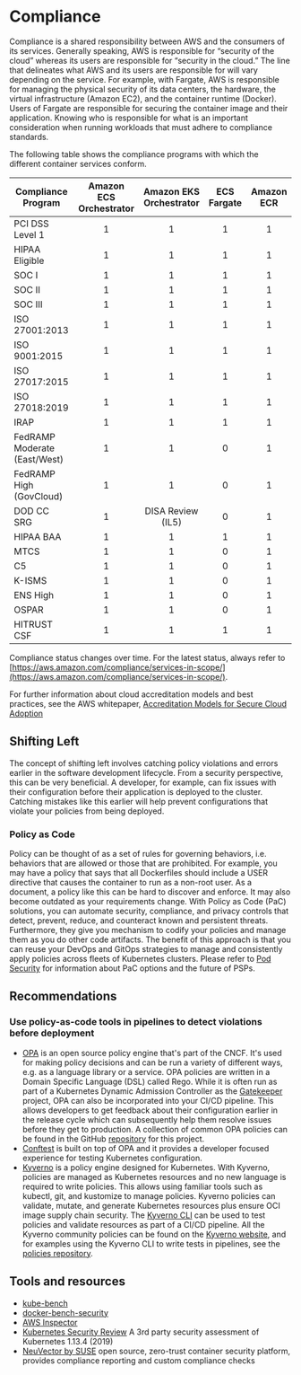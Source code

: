 # Compliance

Compliance is a shared responsibility between AWS and the consumers of its services. Generally speaking, AWS is responsible for “security of the cloud” whereas its users are responsible for “security in the cloud.” The line that delineates what AWS and its users are responsible for will vary depending on the service. For example, with Fargate, AWS is responsible for managing the physical security of its data centers, the hardware, the virtual infrastructure (Amazon EC2), and the container runtime (Docker). Users of Fargate are responsible for securing the container image and their application. Knowing who is responsible for what is an important consideration when running workloads that must adhere to compliance standards.

The following table shows the compliance programs with which the different container services conform.

| Compliance Program | Amazon ECS Orchestrator | Amazon EKS Orchestrator| ECS Fargate | Amazon ECR |
| ------------------ |:----------:|:----------:|:-----------:|:----------:|
| PCI DSS Level 1	| 1 | 1 | 1 | 1 |
| HIPAA Eligible	| 1 | 1	| 1	| 1 |
| SOC I | 1 | 1 | 1 | 1 |
| SOC II | 1 |	1 |	1 |	1 |
| SOC III |	1 |	1 |	1 |	1 |
| ISO 27001:2013 | 1 | 1 | 1 | 1 |
| ISO 9001:2015 | 1 | 1 | 1 | 1 |
| ISO 27017:2015 |	1 |	1 |	1 |	1 |
| ISO 27018:2019 |	1 |	1 |	1 |	1 |
| IRAP | 1 | 1 | 1 | 1 |
| FedRAMP Moderate (East/West) | 1 | 1 | 0 | 1 |
| FedRAMP High (GovCloud) | 1 | 1 | 0 | 1 |
| DOD CC SRG | 1 |	DISA Review (IL5) |	0 |	1 |
| HIPAA BAA | 1 | 1 | 1 | 1 |
| MTCS | 1 | 1 | 0 | 1 |
| C5 | 1 | 1 | 0 | 1 |
| K-ISMS | 1 | 1 | 0 | 1 |
| ENS High | 1 | 1 | 0 | 1 |
| OSPAR | 1 | 1 | 0 | 1 |
| HITRUST CSF | 1 | 1 | 1 | 1 |

Compliance status changes over time. For the latest status, always refer to [https://aws.amazon.com/compliance/services-in-scope/](https://aws.amazon.com/compliance/services-in-scope/).

For further information about cloud accreditation models and best practices, see the AWS whitepaper, [Accreditation Models for Secure Cloud Adoption](https://d1.awsstatic.com/whitepapers/accreditation-models-for-secure-cloud-adoption.pdf)

## Shifting Left

The concept of shifting left involves catching policy violations and errors earlier in the software development lifecycle. From a security perspective, this can be very beneficial. A developer, for example, can fix issues with their configuration before their application is deployed to the cluster. Catching mistakes like this earlier will help prevent configurations that violate your policies from being deployed.

### Policy as Code

Policy can be thought of as a set of rules for governing behaviors, i.e. behaviors that are allowed or those that are prohibited. For example, you may have a policy that says that all Dockerfiles should include a USER directive that causes the container to run as a non-root user. As a document, a policy like this can be hard to discover and enforce. It may also become outdated as your requirements change. With Policy as Code (PaC) solutions, you can automate security, compliance, and privacy controls that detect, prevent, reduce, and counteract known and persistent threats. Furthermore, they give you mechanism to codify your policies and manage them as you do other code artifacts. The benefit of this approach is that you can reuse your DevOps and GitOps strategies to manage and consistently apply policies across fleets of Kubernetes clusters. Please refer to [Pod Security](https://aws.github.io/aws-eks-best-practices/security/docs/pods/#pod-security) for information about PaC options and the future of PSPs.

## Recommendations

### Use policy-as-code tools in pipelines to detect violations before deployment

+ [OPA](https://www.openpolicyagent.org/) is an open source policy engine that's part of the CNCF. It's used for making policy decisions and can be run a variety of different ways, e.g. as a language library or a service. OPA policies are written in a Domain Specific Language (DSL) called Rego. While it is often run as part of a Kubernetes Dynamic Admission Controller as the [Gatekeeper](https://github.com/open-policy-agent/gatekeeper) project, OPA can also be incorporated into your CI/CD pipeline. This allows developers to get feedback about their configuration earlier in the release cycle which can subsequently help them resolve issues before they get to production. A collection of common OPA policies can be found in the GitHub [repository](https://github.com/aws/aws-eks-best-practices/tree/master/policies/opa) for this project.
+ [Conftest](https://github.com/open-policy-agent/conftest) is built on top of OPA and it provides a developer focused experience for testing Kubernetes configuration.
+ [Kyverno](https://kyverno.io/) is a policy engine designed for Kubernetes. With Kyverno, policies are managed as Kubernetes resources and no new language is required to write policies. This allows using familiar tools such as kubectl, git, and kustomize to manage policies. Kyverno policies can validate, mutate, and generate Kubernetes resources plus ensure OCI image supply chain security. The [Kyverno CLI](https://kyverno.io/docs/kyverno-cli/) can be used to test policies and validate resources as part of a CI/CD pipeline. All the Kyverno community policies can be found on the [Kyverno website](https://kyverno.io/policies/), and for examples using the Kyverno CLI to write tests in pipelines, see the [policies repository](https://github.com/kyverno/policies).

## Tools and resources

+ [kube-bench](https://github.com/aquasecurity/kube-bench)
+ [docker-bench-security](https://github.com/docker/docker-bench-security)
+ [AWS Inspector](https://aws.amazon.com/inspector/)
+ [Kubernetes Security Review](https://github.com/kubernetes/community/blob/master/sig-security/security-audit-2019/findings/Kubernetes%20Final%20Report.pdf) A 3rd party security assessment of Kubernetes 1.13.4 (2019)
+ [NeuVector by SUSE](https://www.suse.com/neuvector/) open source, zero-trust container security platform, provides compliance reporting and custom compliance checks